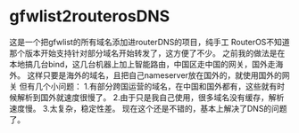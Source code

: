 # gfwlist2routerosDNS
这是一个把gfwlist的所有域名添加进routerDNS的项目，纯手工
RouterOS不知道那个版本开始支持针对部分域名开始转发了，这方便了不少。
之前我的做法是在本地搞几台bind，这几台机器上加上智能路由，中国区走中国的网关，国外走海外。
这样只要是海外的域名，且把自己nameserver放在国外的，就使用国外的网关
但有几个小问题：
1.有部分跨国运营的域名，在中国和国外都有，这些就有时候解析到国外就速度很慢了。
2.由于只是我自己使用，很多域名没有缓存，解析速度慢。
3.太复杂，稳定性差。
现在这个还是不错的，基本上解决了DNS的问题了。
